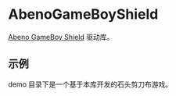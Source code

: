 # AbenoGameBoyShield

[Abeno GameBoy Shield](https://oshwhub.com/rushairer/arduinogameboyshield) 驱动库。

## 示例

demo 目录下是一个基于本库开发的石头剪刀布游戏。

